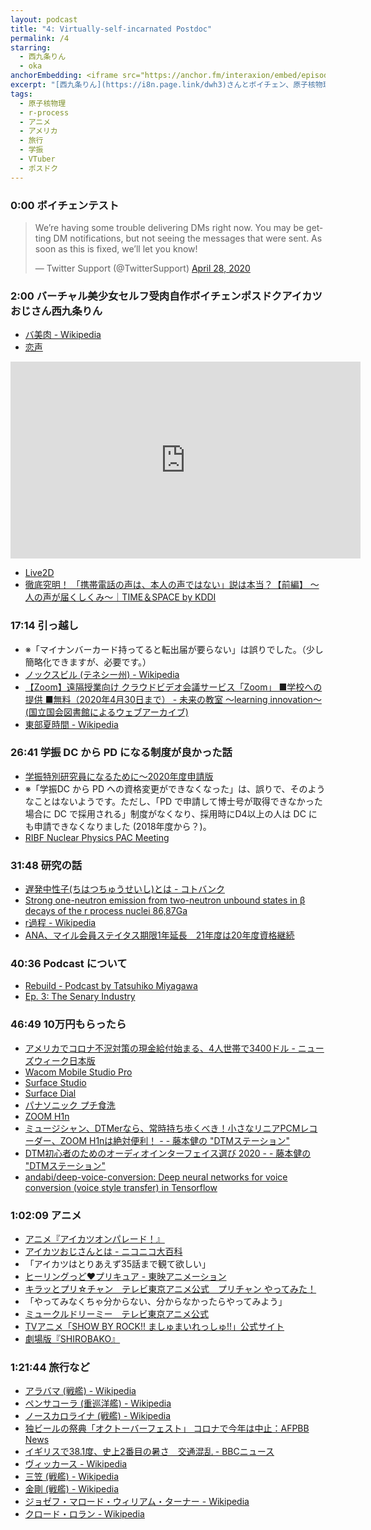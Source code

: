 ```yaml
---
layout: podcast
title: "4: Virtually-self-incarnated Postdoc"
permalink: /4
starring:
  - 西九条りん
  - oka
anchorEmbedding: <iframe src="https://anchor.fm/interaxion/embed/episodes/4-Virtually-self-incarnated-Postdoc-ee78rl" height="102px" width="400px" frameborder="0" scrolling="no"></iframe>
excerpt: "[西九条りん](https://i8n.page.link/dwh3)さんとボイチェン、原子核物理、アニメ、アメリカ南部生活などについて話しました。"
tags:
  - 原子核物理
  - r-process
  - アニメ
  - アメリカ
  - 旅行
  - 学振
  - VTuber
  - ポスドク
---
```


### 0:00 ボイチェンテスト

<blockquote class="twitter-tweet"><p lang="en" dir="ltr">We’re having some trouble delivering DMs right now. You may be getting DM notifications, but not seeing the messages that were sent. As soon as this is fixed, we’ll let you know!</p>&mdash; Twitter Support (@TwitterSupport) <a href="https://twitter.com/TwitterSupport/status/1255285160314056706?ref_src=twsrc%5Etfw">April 28, 2020</a>
</blockquote> <script async src="https://platform.twitter.com/widgets.js" charset="utf-8"></script>

### 2:00 バーチャル美少女セルフ受肉自作ボイチェンポスドクアイカツおじさん西九条りん

- [バ美肉 - Wikipedia](https://i8n.page.link/jzrD)
- [恋声](https://i8n.page.link/DHwe)

<iframe width="560" height="315" src="https://www.youtube.com/embed/0lbXT5kohr0" frameborder="0" allow="accelerometer; autoplay; clipboard-write; encrypted-media; gyroscope; picture-in-picture" allowfullscreen></iframe>

- [Live2D](https://www.live2d.com/)
- [徹底究明！ 「携帯電話の声は、本人の声ではない」説は本当？【前編】 ～人の声が届くしくみ～｜TIME＆SPACE by KDDI](https://i8n.page.link/5KtR)

### 17:14 引っ越し

- ※「マイナンバーカード持ってると転出届が要らない」は誤りでした。（少し簡略化できますが、必要です。）
- [ノックスビル (テネシー州) - Wikipedia](https://i8n.page.link/ZosB)
- [【Zoom】遠隔授業向け クラウドビデオ会議サービス「Zoom」 ■学校への提供 ■無料（2020年4月30日まで） - 未来の教室 ～learning innovation～ (国立国会図書館によるウェブアーカイブ)](https://i8n.page.link/XRZi)
- [東部夏時間 - Wikipedia](https://i8n.page.link/xs8s)

### 26:41 学振 DC から PD になる制度が良かった話

- [学振特別研究員になるために～2020年度申請版](https://i8n.page.link/qyzQ)
- ※「学振DC から PD への資格変更ができなくなった」は、誤りで、そのようなことはないようです。ただし、「PD で申請して博士号が取得できなかった場合に DC で採用される」制度がなくなり、採用時にD4以上の人は DC にも申請できなくなりました (2018年度から？)。
- [RIBF Nuclear Physics PAC Meeting](https://i8n.page.link/Yh9E)

### 31:48 研究の話

- [遅発中性子(ちはつちゅうせいし)とは - コトバンク](https://i8n.page.link/rNZW)
- [Strong one-neutron emission from two-neutron unbound states in β decays of the r process nuclei 86,87Ga](https://i8n.page.link/wn75)
- [r過程 - Wikipedia](https://i8n.page.link/AAGp)
- [ANA、マイル会員ステイタス期限1年延長　21年度は20年度資格継続](https://i8n.page.link/RA6o)

### 40:36 Podcast について

- [Rebuild - Podcast by Tatsuhiko Miyagawa](https://rebuild.fm/)
- [Ep. 3: The Senary Industry](https://i8n.page.link/FUZF)

### 46:49 10万円もらったら

- [アメリカでコロナ不況対策の現金給付始まる、4人世帯で3400ドル - ニューズウィーク日本版](https://i8n.page.link/DfBc)
- [Wacom Mobile Studio Pro](https://amzn.to/2LPTnPn)
- [Surface Studio](https://amzn.to/3dWOnUO)
- [Surface Dial](https://amzn.to/2TaXFor)
- [パナソニック プチ食洗](https://amzn.to/2X9HLLZ)
- [ZOOM H1n](https://amzn.to/3dWMVlv)
- [ミュージシャン、DTMerなら、常時持ち歩くべき！小さなリニアPCMレコーダー、ZOOM H1nは絶対便利！ - - 藤本健の "DTMステーション"](https://i8n.page.link/yHL5)
- [DTM初心者のためのオーディオインターフェイス選び 2020 - - 藤本健の "DTMステーション"](https://i8n.page.link/vXyX)
- [andabi/deep-voice-conversion: Deep neural networks for voice conversion (voice style transfer) in Tensorflow](https://i8n.page.link/Kz4H)

### 1:02:09 アニメ

- [アニメ『アイカツオンパレード！』](http://www.aikatsu.net/)
- [アイカツおじさんとは - ニコニコ大百科](https://i8n.page.link/sBT3)
- 「アイカツはとりあえず35話まで観て欲しい」
- [ヒーリングっど♥プリキュア - 東映アニメーション](https://i8n.page.link/GssN)
- [キラッとプリ☆チャン　テレビ東京アニメ公式　プリチャン やってみた！](https://i8n.page.link/9kCy)
- 「やってみなくちゃ分からない、分からなかったらやってみよう」
- [ミュークルドリーミー　テレビ東京アニメ公式](https://i8n.page.link/gkJY)
- [TVアニメ「SHOW BY ROCK!! ましゅまいれっしゅ!!」公式サイト](https://i8n.page.link/Zdte)
- [劇場版『SHIROBAKO』](https://i8n.page.link/aXGo)

### 1:21:44 旅行など

- [アラバマ (戦艦) - Wikipedia](https://i8n.page.link/RdRc)
- [ペンサコーラ (重巡洋艦) - Wikipedia](https://i8n.page.link/HTS7)
- [ノースカロライナ (戦艦) - Wikipedia](https://i8n.page.link/HwzL)
- [独ビールの祭典「オクトーバーフェスト」 コロナで今年は中止：AFPBB News](https://i8n.page.link/m3fF)
- [イギリスで38.1度、史上2番目の暑さ　交通混乱 - BBCニュース](https://i8n.page.link/QRDD)
- [ヴィッカース - Wikipedia](https://i8n.page.link/4n6t)
- [三笠 (戦艦) - Wikipedia](https://i8n.page.link/k5kY)
- [金剛 (戦艦) - Wikipedia](https://i8n.page.link/u43s)
- [ジョゼフ・マロード・ウィリアム・ターナー - Wikipedia](https://i8n.page.link/jzrD)
- [クロード・ロラン - Wikipedia](https://i8n.page.link/HwzL)
